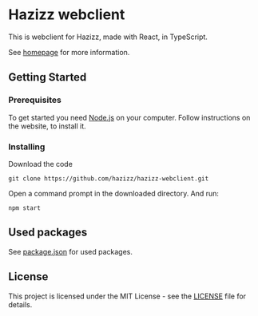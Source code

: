 # Hazizz webclient

This is webclient for Hazizz, made with React, in TypeScript.

See [homepage](http://hazizz.github.io) for more information.

## Getting Started

### Prerequisites

To get started you need [Node.js](https://nodejs.org/en/) on your computer.
Follow instructions on the website, to install it.

### Installing

Download the code
```
git clone https://github.com/hazizz/hazizz-webclient.git
```

Open a command prompt in the downloaded directory. And run:
```
npm start
```

## Used packages

See [package.json](package.json) for used packages. 

## License

This project is licensed under the MIT License - see the [LICENSE](LICENSE) file for details.